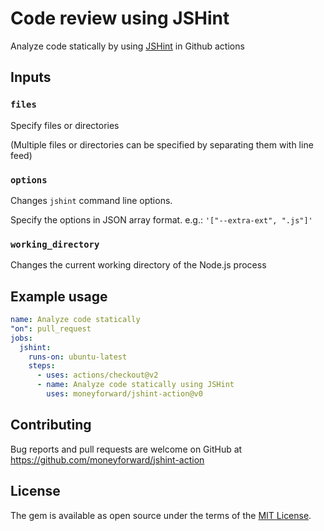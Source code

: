 # Code review using JSHint

Analyze code statically by using [JSHint](https://jshint.com/) in Github actions

## Inputs

### `files`

Specify files or directories

(Multiple files or directories can be specified by separating them with line feed)

### `options`

Changes `jshint` command line options.

Specify the options in JSON array format.
e.g.: `'["--extra-ext", ".js"]'`

### `working_directory`

Changes the current working directory of the Node.js process

## Example usage

```yaml
name: Analyze code statically
"on": pull_request
jobs:
  jshint:
    runs-on: ubuntu-latest
    steps:
      - uses: actions/checkout@v2
      - name: Analyze code statically using JSHint
        uses: moneyforward/jshint-action@v0
```

## Contributing
Bug reports and pull requests are welcome on GitHub at https://github.com/moneyforward/jshint-action

## License
The gem is available as open source under the terms of the [MIT License](https://opensource.org/licenses/MIT).
